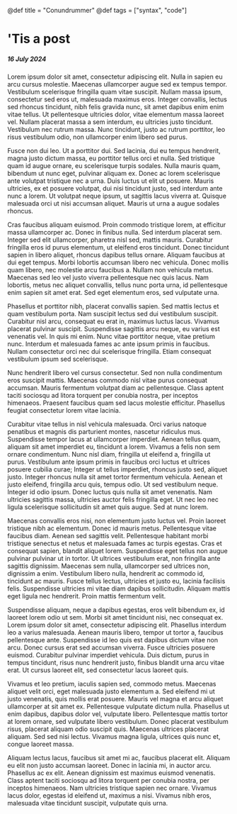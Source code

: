 @def title = "Conundrummer"
@def tags = ["syntax", "code"]

# 'Tis a post
##### 16 July 2024

Lorem ipsum dolor sit amet, consectetur adipiscing elit. Nulla in sapien eu arcu cursus molestie. Maecenas ullamcorper augue sed ex tempus tempor. Vestibulum scelerisque fringilla quam vitae suscipit. Nullam massa ipsum, consectetur sed eros ut, malesuada maximus eros. Integer convallis, lectus sed rhoncus tincidunt, nibh felis gravida nunc, sit amet dapibus enim enim vitae tellus. Ut pellentesque ultricies dolor, vitae elementum massa laoreet vel. Nullam placerat massa a sem interdum, eu ultricies justo tincidunt. Vestibulum nec rutrum massa. Nunc tincidunt, justo ac rutrum porttitor, leo risus vestibulum odio, non ullamcorper enim libero sed purus.

Fusce non dui leo. Ut a porttitor dui. Sed lacinia, dui eu tempus hendrerit, magna justo dictum massa, eu porttitor tellus orci et nulla. Sed tristique quam id augue ornare, eu scelerisque turpis sodales. Nulla mauris quam, bibendum ut nunc eget, pulvinar aliquam ex. Donec ac lorem scelerisque ante volutpat tristique nec a urna. Duis luctus ut elit ut posuere. Mauris ultricies, ex et posuere volutpat, dui nisi tincidunt justo, sed interdum ante nunc a lorem. Ut volutpat neque ipsum, ut sagittis lacus viverra at. Quisque malesuada orci ut nisi accumsan aliquet. Mauris ut urna a augue sodales rhoncus.

Cras faucibus aliquam euismod. Proin commodo tristique lorem, at efficitur massa ullamcorper ac. Donec in finibus nulla. Sed interdum placerat sem. Integer sed elit ullamcorper, pharetra nisl sed, mattis mauris. Curabitur fringilla eros id purus elementum, ut eleifend eros tincidunt. Donec tincidunt sapien in libero aliquet, rhoncus dapibus tellus ornare. Aliquam faucibus at dui eget tempus. Morbi lobortis accumsan libero nec vehicula. Donec mollis quam libero, nec molestie arcu faucibus a. Nullam non vehicula metus. Maecenas sed leo vel justo viverra pellentesque nec quis lacus. Nam lobortis, metus nec aliquet convallis, tellus nunc porta urna, id pellentesque enim sapien sit amet erat. Sed eget elementum eros, sed vulputate urna.

Phasellus et porttitor nibh, placerat convallis sapien. Sed mattis lectus et quam vestibulum porta. Nam suscipit lectus sed dui vestibulum suscipit. Curabitur nisl arcu, consequat eu erat in, maximus luctus lacus. Vivamus placerat pulvinar suscipit. Suspendisse sagittis arcu neque, eu varius est venenatis vel. In quis mi enim. Nunc vitae porttitor neque, vitae pretium nunc. Interdum et malesuada fames ac ante ipsum primis in faucibus. Nullam consectetur orci nec dui scelerisque fringilla. Etiam consequat vestibulum ipsum sed scelerisque.

Nunc hendrerit libero vel cursus consectetur. Sed non nulla condimentum eros suscipit mattis. Maecenas commodo nisl vitae purus consequat accumsan. Mauris fermentum volutpat diam ac pellentesque. Class aptent taciti sociosqu ad litora torquent per conubia nostra, per inceptos himenaeos. Praesent faucibus quam sed lacus molestie efficitur. Phasellus feugiat consectetur lorem vitae lacinia.

Curabitur vitae tellus in nisl vehicula malesuada. Orci varius natoque penatibus et magnis dis parturient montes, nascetur ridiculus mus. Suspendisse tempor lacus at ullamcorper imperdiet. Aenean tellus quam, aliquam sit amet imperdiet eu, tincidunt a lorem. Vivamus a felis non sem ornare condimentum. Nunc nisl diam, fringilla ut eleifend a, fringilla ut purus. Vestibulum ante ipsum primis in faucibus orci luctus et ultrices posuere cubilia curae; Integer ut tellus imperdiet, rhoncus justo sed, aliquet justo. Integer rhoncus nulla sit amet tortor fermentum vehicula. Aenean et justo eleifend, fringilla arcu quis, tempus odio. Ut sed vestibulum neque. Integer id odio ipsum. Donec luctus quis nulla sit amet venenatis. Nam ultricies sagittis massa, ultricies auctor felis fringilla eget. Ut nec leo nec ligula scelerisque sollicitudin sit amet quis augue. Sed at nunc lorem.

Maecenas convallis eros nisi, non elementum justo luctus vel. Proin laoreet tristique nibh ac elementum. Donec id mauris metus. Pellentesque vitae faucibus diam. Aenean sed sagittis velit. Pellentesque habitant morbi tristique senectus et netus et malesuada fames ac turpis egestas. Cras et consequat sapien, blandit aliquet lorem. Suspendisse eget tellus non augue pulvinar pulvinar ut in tortor. Ut ultrices vestibulum erat, non fringilla ante sagittis dignissim. Maecenas sem nulla, ullamcorper sed ultrices non, dignissim a enim. Vestibulum libero nulla, hendrerit ac commodo id, tincidunt ac mauris. Fusce tellus lectus, ultricies et justo eu, lacinia facilisis felis. Suspendisse ultricies mi vitae diam dapibus sollicitudin. Aliquam mattis eget ligula nec hendrerit. Proin mattis fermentum velit.

Suspendisse aliquam, neque a dapibus egestas, eros velit bibendum ex, id laoreet lorem odio ut sem. Morbi sit amet tincidunt nisi, nec consequat ex. Lorem ipsum dolor sit amet, consectetur adipiscing elit. Phasellus interdum leo a varius malesuada. Aenean mauris libero, tempor ut tortor a, faucibus pellentesque ante. Suspendisse id leo quis est dapibus dictum vitae non arcu. Donec cursus erat sed accumsan viverra. Fusce ultricies posuere euismod. Curabitur pulvinar imperdiet vehicula. Duis dictum, purus in tempus tincidunt, risus nunc hendrerit justo, finibus blandit urna arcu vitae erat. Ut cursus laoreet elit, sed consectetur lacus laoreet quis.

Vivamus et leo pretium, iaculis sapien sed, commodo metus. Maecenas aliquet velit orci, eget malesuada justo elementum a. Sed eleifend mi ut justo venenatis, quis mollis erat posuere. Mauris vel magna et arcu aliquet ullamcorper at sit amet ex. Pellentesque vulputate dictum nulla. Phasellus ut enim dapibus, dapibus dolor vel, vulputate libero. Pellentesque mattis tortor at lorem ornare, sed vulputate libero vestibulum. Donec placerat vestibulum risus, placerat aliquam odio suscipit quis. Maecenas ultrices placerat aliquam. Sed sed nisi lectus. Vivamus magna ligula, ultrices quis nunc et, congue laoreet massa.

Aliquam lectus lacus, faucibus sit amet mi ac, faucibus placerat elit. Aliquam eu elit non justo accumsan laoreet. Donec in lacinia mi, in auctor arcu. Phasellus ac ex elit. Aenean dignissim est maximus euismod venenatis. Class aptent taciti sociosqu ad litora torquent per conubia nostra, per inceptos himenaeos. Nam ultricies tristique sapien nec ornare. Vivamus lacus dolor, egestas id eleifend ut, maximus a nisi. Vivamus nibh eros, malesuada vitae tincidunt suscipit, vulputate quis urna. 
